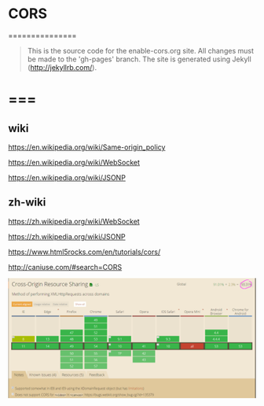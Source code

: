 # CORS
===============

> This is the source code for the enable-cors.org site. All changes must be made to the 'gh-pages' branch. The site is generated using Jekyll (http://jekyllrb.com/).


===
===

## wiki

https://en.wikipedia.org/wiki/Same-origin_policy

https://en.wikipedia.org/wiki/WebSocket

https://en.wikipedia.org/wiki/JSONP

## zh-wiki

https://zh.wikipedia.org/wiki/WebSocket

https://zh.wikipedia.org/wiki/JSONP





https://www.html5rocks.com/en/tutorials/cors/



http://caniuse.com/#search=CORS

![CORS-all-support.png](./images/CORS-all-support.png)



